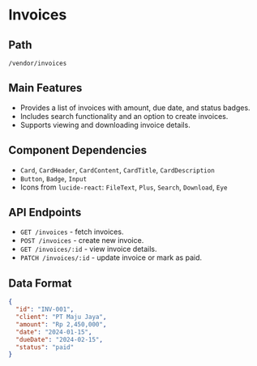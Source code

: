 # Invoices

## Path
`/vendor/invoices`

## Main Features
- Provides a list of invoices with amount, due date, and status badges.
- Includes search functionality and an option to create invoices.
- Supports viewing and downloading invoice details.

## Component Dependencies
- `Card`, `CardHeader`, `CardContent`, `CardTitle`, `CardDescription`
- `Button`, `Badge`, `Input`
- Icons from `lucide-react`: `FileText`, `Plus`, `Search`, `Download`, `Eye`

## API Endpoints
- `GET /invoices` - fetch invoices.
- `POST /invoices` - create new invoice.
- `GET /invoices/:id` - view invoice details.
- `PATCH /invoices/:id` - update invoice or mark as paid.

## Data Format
```json
{
  "id": "INV-001",
  "client": "PT Maju Jaya",
  "amount": "Rp 2,450,000",
  "date": "2024-01-15",
  "dueDate": "2024-02-15",
  "status": "paid"
}
```
